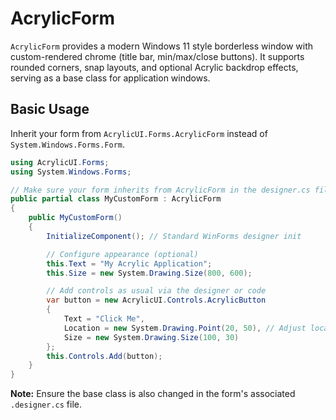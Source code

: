 # AcrylicForm

`AcrylicForm` provides a modern Windows 11 style borderless window with custom-rendered chrome (title bar, min/max/close buttons). It supports rounded corners, snap layouts, and optional Acrylic backdrop effects, serving as a base class for application windows.

## Basic Usage

Inherit your form from `AcrylicUI.Forms.AcrylicForm` instead of `System.Windows.Forms.Form`.

```csharp
using AcrylicUI.Forms;
using System.Windows.Forms;

// Make sure your form inherits from AcrylicForm in the designer.cs file too!
public partial class MyCustomForm : AcrylicForm
{
    public MyCustomForm()
    {
        InitializeComponent(); // Standard WinForms designer init

        // Configure appearance (optional)
        this.Text = "My Acrylic Application";
        this.Size = new System.Drawing.Size(800, 600);

        // Add controls as usual via the designer or code
        var button = new AcrylicUI.Controls.AcrylicButton
        {
            Text = "Click Me",
            Location = new System.Drawing.Point(20, 50), // Adjust location below custom title bar
            Size = new System.Drawing.Size(100, 30)
        };
        this.Controls.Add(button);
    }
}
```

**Note:** Ensure the base class is also changed in the form's associated `.designer.cs` file. 